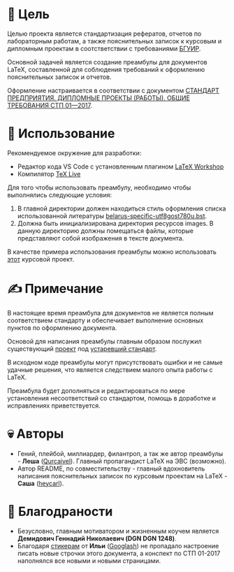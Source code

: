 # 📖 Цель

Целью проекта является стандартизация рефератов, отчетов по лабораторным работам, а также пояснительных записок к курсовым и дипломным проектам в соотстветствии с требованиями [БГУИР](https://www.bsuir.by).

Основной задачей является создание преамбулы для документов LaTeX, составленной для соблюдения требований к оформлению пояснительных записок и отчетов.

Оформление настраивается в соответствии с документом [СТАНДАРТ ПРЕДПРИЯТИЯ. ДИПЛОМНЫЕ ПРОЕКТЫ (РАБОТЫ). ОБЩИЕ ТРЕБОВАНИЯ СТП 01—2017](https://library.bsuir.by/m/12_101945_1_141950.pdf).

 # 📃  Использование

Рекомендуемое окружение для разработки:
- Редактор кода VS Code с установленным плагином [LaTeX Workshop](https://marketplace.visualstudio.com/items?itemName=James-Yu.latex-workshop)
- Компилятор [TeX Live](https://www.tug.org/texlive/)

Для того чтобы использовать преамбулу, необходимо чтобы выполнялись следующие условия:
1. В главной директории должен находиться стиль оформления списка использованной литературы [belarus-specific-utf8gost780u.bst](https://github.com/Qurcaivel/bsuir-latex/blob/main/belarus-specific-utf8gost780u.bst).
2. Должна быть инициализирована директория ресурсов images. В данную директорию должны помещаться файлы, которые представляют собой изображения в тексте документа.

В качестве примера использования преамбулы можно использовать [этот](https://github.com/Qurcaivel/bsuir-couse) курсовой проект.

# ✍️ Примечание

В настоящее время преамбула для документов не является полным соответствием стандарту и обеспечивает выполнение основных пунктов по оформлению документа.

Основой для написания преамбулы главным образом послужил существующий [проект](https://github.com/mstyura/bsuir-diploma-latex) под [устаревший стандарт](http://www.bsuir.by/m/12_100229_1_80040.pdf).

В исходном коде преамбулы могут присутствовать ошибки и не самые удачные решения, что является следствием малого опыта работы с LaTeX.

Преамбула будет дополняться и редактироваться по мере установления несоответствий со стандартом, помощь в доработке и исправлениях приветствуется.
# 💀 Авторы

- Гений, плейбой, миллиардер, филантроп, а так же автор преамбулы - **Леша** ([Qurcaivel](https://github.com/Qurcaivel)). Главный пропагандист LaTeX на ЭВС (возможно).
- Автор README, по совместительству - главный вдохновитель написания пояснительных записок по курсовым проектам на LaTeX - **Саша** ([heycarl](https://github.com/heycarl)). 
# 🙏 Благодраности

 - Безусловно, главным мотиватором и жизненным коучем является **Демидович Геннадий Николаевич (DGN DGN 1248)**.
 - Благодаря [стикерам](https://t.me/addstickers/DGN_DGN_1248) от **Ильи** ([Googlash](https://github.com/Googlash)) не пропадало настроение писать новые строчки этого документа, а конспект по СТП 01-2017 наполнялся все новыми и новыми страницами.
